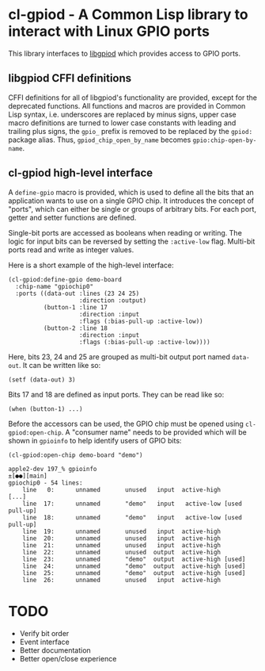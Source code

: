 # cl-gpiod - A Common Lisp library to interact with Linux GPIO ports

This library interfaces to
[libgpiod](https://git.kernel.org/pub/scm/libs/libgpiod/libgpiod.git/)
which provides access to GPIO ports.

## libgpiod CFFI definitions

CFFI definitions for all of libgpiod's functionality are provided,
except for the deprecated functions.  All functions and macros are
provided in Common Lisp syntax, i.e. underscores are replaced by minus
signs, upper case macro definitions are turned to lower case constants
with leading and trailing plus signs, the `gpio_` prefix is removed to
be replaced by the `gpiod:` package alias.   Thus,
`gpiod_chip_open_by_name` becomes `gpio:chip-open-by-name`.

## cl-gpiod high-level interface

A `define-gpio` macro is provided, which is used to define all the
bits that an application wants to use on a single GPIO chip.  It
introduces the concept of "ports", which can either be single or
groups of arbitrary bits.  For each port, getter and setter functions
are defined.

Single-bit ports are accessed as booleans when reading or writing.
The logic for input bits can be reversed by setting the `:active-low`
flag.  Multi-bit ports read and write as integer values.

Here is a short example of the high-level interface:

```
(cl-gpiod:define-gpio demo-board
  :chip-name "gpiochip0"
  :ports ((data-out :lines (23 24 25)
                    :direction :output)
          (button-1 :line 17
                    :direction :input
                    :flags (:bias-pull-up :active-low))
          (button-2 :line 18
                    :direction :input
                    :flags (:bias-pull-up :active-low))))
```

Here, bits 23, 24 and 25 are grouped as multi-bit output port named
`data-out`.  It can be written like so:

    (setf (data-out) 3)

Bits 17 and 18 are defined as input ports.  They can be read like so:

    (when (button-1) ...)

Before the accessors can be used, the GPIO chip must be opened using
`cl-gpiod:open-chip`.  A "consumer name" needs to be provided which
will be shown in `gpioinfo` to help identify users of GPIO bits:

    (cl-gpiod:open-chip demo-board "demo")

```
apple2-dev 197_% gpioinfo                                                                                                               ±[●●][main]
gpiochip0 - 54 lines:
    line   0:      unnamed       unused   input  active-high
[...]
    line  17:      unnamed       "demo"   input   active-low [used pull-up]
    line  18:      unnamed       "demo"   input   active-low [used pull-up]
    line  19:      unnamed       unused   input  active-high
    line  20:      unnamed       unused   input  active-high
    line  21:      unnamed       unused   input  active-high
    line  22:      unnamed       unused  output  active-high
    line  23:      unnamed       "demo"  output  active-high [used]
    line  24:      unnamed       "demo"  output  active-high [used]
    line  25:      unnamed       "demo"  output  active-high [used]
    line  26:      unnamed       unused   input  active-high
```


# TODO

 - Verify bit order
 - Event interface
 - Better documentation
 - Better open/close experience
